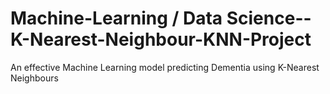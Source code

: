 # Machine-Learning / Data Science--K-Nearest-Neighbour-KNN-Project
An effective Machine Learning model predicting Dementia using K-Nearest Neighbours

